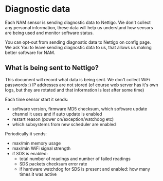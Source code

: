 # Diagnostic data

Each NAM sensor is sending diagnostic data to Nettigo. We don't collect any personal information,
these data will help us understand how sensors are being used and monitor software
status.

You can opt-out from sending diagnostic data to Nettigo on config page. We ask You to leave sending diagnostic 
data to us, that allows us making better software for NAM.

## What is being sent to Nettigo?

This document will record what data is being sent. We don't collect WiFi passwords :) IP addresses are not stored 
(of course web server has it's own logs, but they are rotated and that information is lost after some time) 

Each time sensor start it sends:

* software version, firmware MD5 checksum, which software update channel it uses and if auto update is enabled
* restart reason (power on/exception/watchdog etc)
* which subsystems from new scheduler are enabled

Periodically it sends:
* max/min memory usage
* max/min WiFi signal strength
* if SDS is enabled:
  * total number of readings and number of failed readings
  * SDS packets checksum error rate
  * if hardware watchdog for SDS is present and enabled: how many times it was active